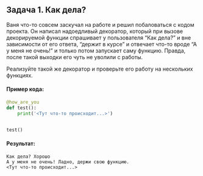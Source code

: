 ## Задача 1. Как дела?
Ваня что-то совсем заскучал на работе и решил побаловаться с кодом проекта. 
Он написал надоедливый декоратор, который при вызове декорируемой функции 
спрашивает у пользователя “Как дела?” и вне зависимости от его ответа, “держит в курсе” 
и отвечает что-то вроде “А у меня не очень!” и только потом запускает саму функцию. Правда, после такой выходки его чуть не уволили с работы.

Реализуйте такой же декоратор и проверьте его работу на нескольких функциях.

#### Пример кода:
````python
@how_are_you
def test():
    print('<Тут что-то происходит...>')


test()
````

#### Результат:
````
Как дела? Хорошо
А у меня не очень! Ладно, держи свою функцию.
<Тут что-то происходит...>
````



